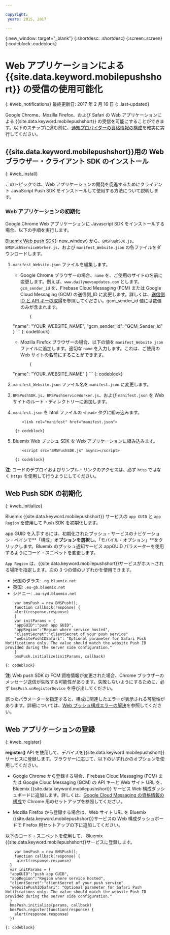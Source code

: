 ```yaml
---

copyright:
 years: 2015, 2017

---
```


{:new_window: target="_blank"}
{:shortdesc: .shortdesc}
{:screen:.screen}
{:codeblock:.codeblock}

# Web アプリケーションによる {{site.data.keyword.mobilepushshort}} の受信の使用可能化
{: #web_notifications}
最終更新日: 2017 年 2 月 16 日
{: .last-updated}

Google Chrome、Mozilla Firefox、および Safari の Web アプリケーションによる {{site.data.keyword.mobilepushshort}} の受信を可能にすることができます。以下のステップに進む前に、[通知プロバイダーの資格情報の構成](t__main_push_config_provider.html)を確実に実行してください。

## {{site.data.keyword.mobilepushshort}}用の Web ブラウザー・クライアント SDK のインストール
{: #web_install}

このトピックでは、Web アプリケーションの開発を促進するためにクライアント JavaScript Push SDK をインストールして使用する方法について説明します。

### Web アプリケーションの初期化

Google Chrome Web アプリケーションに Javascript SDK をインストールする場合、以下の手順を実行します。

[Bluemix Web push SDK](https://codeload.github.com/ibm-bluemix-mobile-services/bms-clientsdk-javascript-webpush/zip/master){: new_window} から、`BMSPushSDK.js`、`BMSPushServiceWorker.js`、および `manifest_Website.json` の各ファイルをダウンロードします。

1. `manifest_Website.json` ファイルを編集します。
	- Google Chrome ブラウザーの場合、`name` を、ご使用のサイトの名前に変更します。例えば、`www.dailynewsupdates.com` とします。`gcm_sender_id` を、Firebase Cloud Messaging (FCM) または Google Cloud Messaging (GCM) の送信側_ID に変更します。詳しくは、[送信側 ID と API キーの取得](t_push_provider_android.html)を参照してください。gcm_sender_id 値には数値のみが含まれます。

		```
			{
	"name": "YOUR_WEBSITE_NAME",
  			"gcm_sender_id": "GCM_Sender_Id"
			 }
		```
    		{: codeblock}
 
	- Mozilla Firefox ブラウザーの場合、以下の値を `manifest_Website.json` ファイルに追加します。適切な `name` を入力します。これは、ご使用の Web サイトの名前にすることができます。

		```
			{ 
	"name": "YOUR_WEBSITE_NAME"
			 }
		```
    		{: codeblock}

2. `manifest_Website.json` ファイル名を `manifest.json` に変更します。
3. `BMSPushSDK.js`、`BMSPushServiceWorker.js`、および `manifest.json` を Web サイトのルート・ディレクトリーに追加します。
3. `manifest.json` を html ファイルの `<head>` タグに組み込みます。
	```
		<link rel="manifest" href="manifest.json">
	```
    	{: codeblock}
4. Bluemix Web プッシュ SDK を Web アプリケーションに組み込みます。
	```
		<script src="BMSPushSDK.js" async></script>
	```
    	{: codeblock}

**注**: コードのデプロイおよびサンプル・リンクのアクセスは、必ず `http` ではなく `https` を使用して行うようにしてください。 

## Web Push SDK の初期化 
{: #web_initialize}

Bluemix {{site.data.keyword.mobilepushshort}} サービスの `app GUID` と `app Region` を使用して Push SDK を初期化します。  

app GUID を入手するには、初期化されたプッシュ・サービスのナビゲーション・ペインで**「構成」**オプションを選択し、**「モバイル・オプション」**をクリックします。Bluemix のプッシュ通知サービス appGUID パラメーターを使用するようにコード・スニペットを変更します。

`App Region` は、{{site.data.keyword.mobilepushshort}}サービスがホストされる場所を指定します。次の 3 つの値のいずれかを使用できます。

 - 米国のダラス:	 `.ng.bluemix.net`
 - 英国:      			 `.eu-gb.bluemix.net`
 - シドニー:   		 `.au-syd.bluemix.net`

```
	var bmsPush = new BMSPush();
 	function callback(response) {
 	alert(response.response)
 	}
  	var initParams = {
  	"appGUID":"push app GUID",
  	"appRegion":"Region where service hosted",
   	"clientSecret":"clientSecret of your push service"
   	"websitePushIDSafari": "Optional parameter for Safari Push Notifications only. The value should match the website Push ID provided during the server side configuration."
    }
  	bmsPush.initialize(initParams, callback)
```
	{: codeblock}

**注**: Web push SDK の FCM 資格情報が変更された場合、Chrome ブラウザーのメッセージ送信が失敗する可能性があります。失敗しないようにするために、必ず `bmsPush.unRegisterDevice` を呼び出してください。

誤ったパラメーターを指定すると、構成に関連したエラーが表示される可能性があります。詳細については、[Web プッシュ構成エラーの解決](troubleshooting_config_errors.html)を参照してください。

## Web アプリケーションの登録
{: #web_register}

**register()** API を使用して、デバイスを{{site.data.keyword.mobilepushshort}}サービスに登録します。ブラウザーに応じて、以下のいずれかのオプションを使用してください。

- Google Chrome から登録する場合、Firebase Cloud Messaging (FCM) または Google Cloud Messaging (GCM) の API キーと Web サイト URL を、Bluemix {{site.data.keyword.mobilepushshort}} サービス Web 構成ダッシュボードに追加します。詳しくは、[Google Cloud Messaging の資格情報の構成](t_push_provider_android.html)で Chrome 用のセットアップを参照してください。

- Mozilla Firefox から登録する場合は、Web サイト URL を Bluemix {{site.data.keyword.mobilepushshort}}サービスの Web 構成ダッシュボードで Firefox 用セットアップの下に追加してください。

以下のコード・スニペットを使用して、 Bluemix {{site.data.keyword.mobilepushshort}}サービスに登録します。

```
	var bmsPush = new BMSPush();
	function callback(response) {
     alert(response.response)
  }
  var initParams = {
  "appGUID":"push app GUID",
  "appRegion":"Region where service hosted",
  "clientSecret":"clientSecret of your push service"
  "websitePushIDSafari": "Optional parameter for Safari Push Notifications only. The value should match the website Push ID provided during the server side configuration."
  }
  bmsPush.initialize(params, callback)
  bmsPush.register(function(response) {
    alert(response.response)
  })
```
    {: codeblock}






